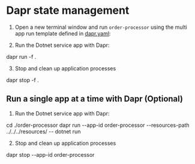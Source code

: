 # Dapr state management

1. Open a new terminal window and run  `order-processor` using the multi app run template defined in [dapr.yaml](./dapr.yaml):

2. Run the Dotnet service app with Dapr:

dapr run -f .

3. Stop and clean up application processes

dapr stop -f .

## Run a single app at a time with Dapr (Optional)

1. Run the Dotnet service app with Dapr:

cd ./order-processor
dapr run --app-id order-processor --resources-path ../../../resources/ -- dotnet run

2. Stop and clean up application processes

dapr stop --app-id order-processor